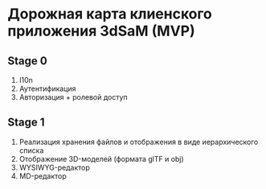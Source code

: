 # Дорожная карта клиенского приложения 3dSaM (MVP)

## Stage 0
1. l10n
2. Аутентификация
3. Авторизация + ролевой доступ

## Stage 1
1. Реализация хранения файлов и отображения в виде иерархического списка
2. Отображение 3D-моделей (формата glTF и obj)
3. WYSIWYG-редактор
4. MD-редактор

